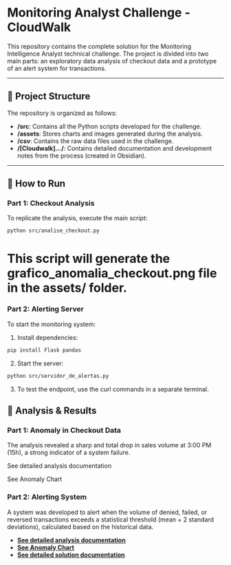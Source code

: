# Monitoring Analyst Challenge - CloudWalk

This repository contains the complete solution for the Monitoring Intelligence Analyst technical challenge. The project is divided into two main parts: an exploratory data analysis of checkout data and a prototype of an alert system for transactions.

---

## 📂 Project Structure

The repository is organized as follows:

- **/src**: Contains all the Python scripts developed for the challenge.
- **/assets**: Stores charts and images generated during the analysis.
- **/csv**: Contains the raw data files used in the challenge.
- **/[Cloudwalk].../**: Contains detailed documentation and development notes from the process (created in Obsidian).

---

## 🚀 How to Run

### Part 1: Checkout Analysis

To replicate the analysis, execute the main script:
```bash
python src/analise_checkout.py
```

# This script will generate the grafico_anomalia_checkout.png file in the assets/ folder.

### Part 2: Alerting Server
To start the monitoring system:

1. Install dependencies:
```bash
pip install Flask pandas
```
2. Start the server:
```bash
python src/servidor_de_alertas.py
```
3. To test the endpoint, use the curl commands in a separate terminal.

## 🔎 Analysis & Results

### Part 1: Anomaly in Checkout Data
The analysis revealed a sharp and total drop in sales volume at 3:00 PM (15h), a strong indicator of a system failure.

See detailed analysis documentation

See Anomaly Chart

### Part 2: Alerting System

A system was developed to alert when the volume of denied, failed, or reversed transactions exceeds a statistical threshold (mean + 2 standard deviations), calculated based on the historical data.

- **[See detailed analysis documentation](./[Cloudwalk]%20Selection%20Process%20-%20Monitoring%20Intelligence%20Analyst%20(Night%20Shift)%20-%20Challenge/Get%20your%20hands%20dirty.md)**
- **[See Anomaly Chart](./assets/grafico_anomalia_checkout.png)**
- **[See detailed solution documentation](./[Cloudwalk]%20Selection%20Process%20-%20Monitoring%20Intelligence%20Analyst%20(Night%20Shift)%20-%20Challenge/Solve%20the%20problem.md)**
